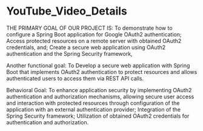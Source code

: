 # YouTube_Video_Details


THE PRIMARY GOAL OF OUR PROJECT IS:
To  demonstrate how to configure a Spring Boot application for Google OAuth2 authentication;
Access protected resources on a remote server with obtained OAuth2 credentials, and;
Create a secure web application using OAuth2 authentication and the Spring Security framework,



Another functional goal:
 To Develop a secure web application with Spring Boot that implements OAuth2 authentication to protect resources and allows authenticated users to access them via REST API calls.
 
 
 
 
 
 Behavioral Goal:
To enhance application security by implementing OAuth2 authentication and authorization mechanisms, allowing secure user access and interaction with protected resources through configuration of the application with an external authentication provider;
Integration of the Spring Security framework;
Utilization of obtained OAuth2 credentials for authentication and authorization.
